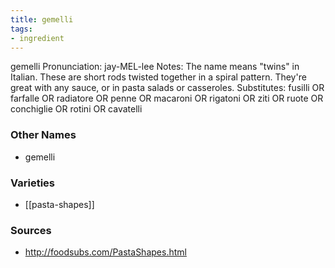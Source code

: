 ```yaml
---
title: gemelli
tags:
- ingredient
---
```

gemelli Pronunciation: jay-MEL-lee Notes: The name means "twins" in Italian. These are short rods twisted together in a spiral pattern. They're great with any sauce, or in pasta salads or casseroles. Substitutes: fusilli OR farfalle OR radiatore OR penne OR macaroni OR rigatoni OR ziti OR ruote OR conchiglie OR rotini OR cavatelli

### Other Names

* gemelli

### Varieties

* [[pasta-shapes]]

### Sources
* http://foodsubs.com/PastaShapes.html
